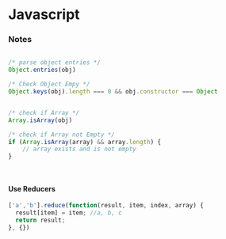 
# Javascript

### Notes


```javascript

/* parse object entries */
Object.entries(obj)

/* Check Object Empy */
Object.keys(obj).length === 0 && obj.constructor === Object


/* check if Array */
Array.isArray(obj)

/* check if Array not Empty */
if (Array.isArray(array) && array.length) {
    // array exists and is not empty
}

   
```


#### Use Reducers
```javascript
['a','b'].reduce(function(result, item, index, array) {
  result[item] = item; //a, b, c
  return result;
}, {})
```